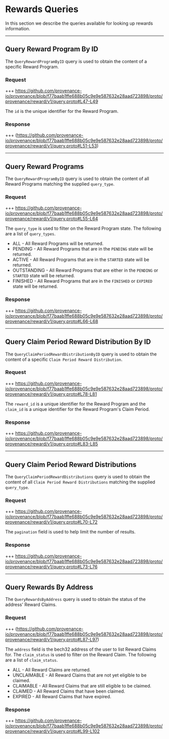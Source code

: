 <!--
order: 5
-->

# Rewards Queries
In this section we describe the queries available for looking up rewards information.


---
## Query Reward Program By ID
The `QueryRewardProgramByID` query is used to obtain the content of a specific Reward Program.

### Request
+++ https://github.com/provenance-io/provenance/blob/f77baab1ffe688b05c9e9e587632e28aad723898/proto/provenance/reward/v1/query.proto#L47-L49

The `id` is the unique identifier for the Reward Program.

### Response
+++ (https://github.com/provenance-io/provenance/blob/f77baab1ffe688b05c9e9e587632e28aad723898/proto/provenance/reward/v1/query.proto#L51-L53)


---
## Query Reward Programs
The `QueryRewardProgramByID` query is used to obtain the content of all Reward Programs matching the supplied `query_type`.

### Request
+++ https://github.com/provenance-io/provenance/blob/f77baab1ffe688b05c9e9e587632e28aad723898/proto/provenance/reward/v1/query.proto#L55-L64

The `query_type` is used to filter on the Reward Program state. The following are a list of `query_types`.
* ALL - All Reward Programs will be returned.
* PENDING - All Reward Programs that are in the `PENDING` state will be returned.
* ACTIVE - All Reward Programs that are in the `STARTED` state will be returned.
* OUTSTANDING - All Reward Programs that are either in the `PENDING` or `STARTED` state will be returned.
* FINISHED - All Reward Programs that are in the `FINISHED` or `EXPIRED` state will be returned.

### Response
+++ https://github.com/provenance-io/provenance/blob/f77baab1ffe688b05c9e9e587632e28aad723898/proto/provenance/reward/v1/query.proto#L66-L68


---
## Query Claim Period Reward Distribution By ID
The `QueryClaimPeriodRewardDistributionByID` query is used to obtain the content of a specific `Claim Period Reward Distribution`.

### Request
+++ https://github.com/provenance-io/provenance/blob/f77baab1ffe688b05c9e9e587632e28aad723898/proto/provenance/reward/v1/query.proto#L78-L81

The `reward_id` is a unique identifier for the Reward Program and the `claim_id` is a unique identifier for the Reward Program's Claim Period.

### Response
+++ https://github.com/provenance-io/provenance/blob/f77baab1ffe688b05c9e9e587632e28aad723898/proto/provenance/reward/v1/query.proto#L83-L85


---
## Query Claim Period Reward Distributions
The `QueryClaimPeriodRewardDistributions` query is used to obtain the content of all `Claim Period Reward Distributions` matching the supplied `query_type`.

### Request
+++ https://github.com/provenance-io/provenance/blob/f77baab1ffe688b05c9e9e587632e28aad723898/proto/provenance/reward/v1/query.proto#L70-L72

The `pagination` field is used to help limit the number of results.

### Response
+++ https://github.com/provenance-io/provenance/blob/f77baab1ffe688b05c9e9e587632e28aad723898/proto/provenance/reward/v1/query.proto#L73-L76


---
## Query Rewards By Address
The `QueryRewardsByAddress` query is used to obtain the status of the address' Reward Claims.

### Request
+++ (https://github.com/provenance-io/provenance/blob/f77baab1ffe688b05c9e9e587632e28aad723898/proto/provenance/reward/v1/query.proto#L87-L97)

The `address` field is the bech32 address of the user to list Reward Claims for. The `claim_status` is used to filter on the Reward Claim. The following are a list of `claim_status`.
* ALL - All Reward Claims are returned.
* UNCLAIMABLE - All Reward Claims that are not yet eligible to be claimed.
* CLAIMABLE - All Reward Claims that are still eligible to be claimed.
* CLAIMED - All Reward Claims that have been claimed.
* EXPIRED - All Reward Claims that have expired.

### Response
+++ https://github.com/provenance-io/provenance/blob/f77baab1ffe688b05c9e9e587632e28aad723898/proto/provenance/reward/v1/query.proto#L99-L102